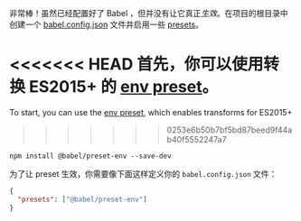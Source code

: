 <p>非常棒！虽然已经配置好了 Babel ，但并没有让它真正<em>生效</em>。在项目的根目录中创建一个 <a href="/docs/usage#configuration">babel.config.json</a> 文件并启用一些 <a href="/docs/presets">presets</a>。</p>

<<<<<<< HEAD
首先，你可以使用转换 ES2015+ 的 <a href="/docs/plugins/preset-env">env preset</a>。
=======
To start, you can use the <a href="/docs/babel-preset-env">env preset</a>, which enables transforms for ES2015+
>>>>>>> 0253e6b50b7bf5bd87beed9f44ab40f5552247a7

```shell npm2yarn
npm install @babel/preset-env --save-dev
```

<p>
  为了让 preset 生效，你需要像下面这样定义你的 <code>babel.config.json</code> 文件：
</p>

```json title="babel.config.json"
{
  "presets": ["@babel/preset-env"]
}
```
